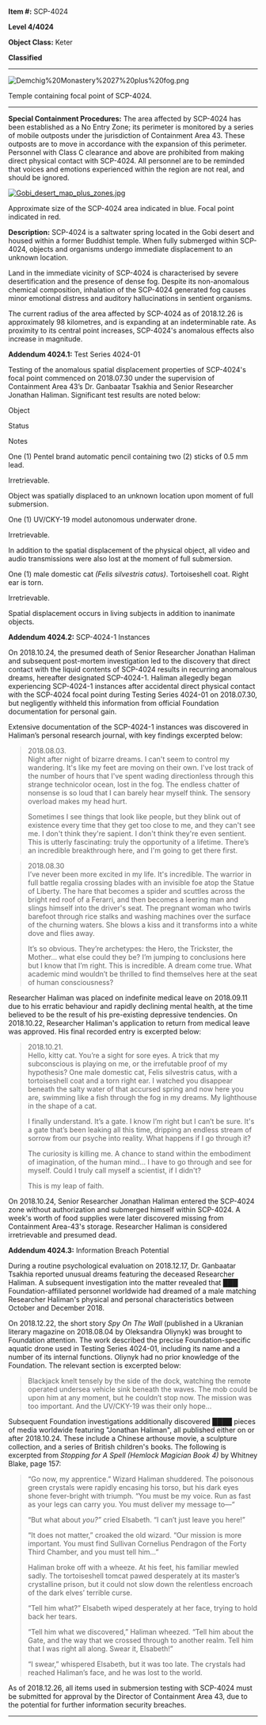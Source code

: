 **Item #:** SCP-4024

**Level 4/4024**

**Object Class:** Keter

**Classified**

* * *

![Demchig%20Monastery%2027%20plus%20fog.png](http://scp-wiki.wdfiles.com/local--files/scp-4024/Demchig%20Monastery%2027%20plus%20fog.png)

Temple containing focal point of SCP-4024.

* * *

**Special Containment Procedures:** The area affected by SCP-4024 has been established as a No Entry Zone; its perimeter is monitored by a series of mobile outposts under the jurisdiction of Containment Area 43. These outposts are to move in accordance with the expansion of this perimeter. Personnel with Class C clearance and above are prohibited from making direct physical contact with SCP-4024. All personnel are to be reminded that voices and emotions experienced within the region are not real, and should be ignored.

[![Gobi_desert_map_plus_zones.jpg](http://scp-wiki.wdfiles.com/local--files/scp-4024/Gobi_desert_map_plus_zones.jpg)](http://scp-wiki.wdfiles.com/local--files/scp-4024/Gobi_desert_map_plus_zones.jpg)

Approximate size of the SCP-4024 area indicated in blue. Focal point indicated in red.

**Description:** SCP-4024 is a saltwater spring located in the Gobi desert and housed within a former Buddhist temple. When fully submerged within SCP-4024, objects and organisms undergo immediate displacement to an unknown location.

Land in the immediate vicinity of SCP-4024 is characterised by severe desertification and the presence of dense fog. Despite its non-anomalous chemical composition, inhalation of the SCP-4024 generated fog causes minor emotional distress and auditory hallucinations in sentient organisms.

The current radius of the area affected by SCP-4024 as of 2018.12.26 is approximately 98 kilometres, and is expanding at an indeterminable rate. As proximity to its central point increases, SCP-4024's anomalous effects also increase in magnitude.

**Addendum 4024.1:** Test Series 4024-01

Testing of the anomalous spatial displacement properties of SCP-4024's focal point commenced on 2018.07.30 under the supervision of Containment Area 43’s Dr. Ganbaatar Tsakhia and Senior Researcher Jonathan Haliman. Significant test results are noted below:

Object

Status

Notes

One (1) Pentel brand automatic pencil containing two (2) sticks of 0.5 mm lead.

Irretrievable.

Object was spatially displaced to an unknown location upon moment of full submersion.

One (1) UV/CKY-19 model autonomous underwater drone.

Irretrievable.

In addition to the spatial displacement of the physical object, all video and audio transmissions were also lost at the moment of full submersion.

One (1) male domestic cat _(Felis silvestris catus)_. Tortoiseshell coat. Right ear is torn.

Irretrievable.

Spatial displacement occurs in living subjects in addition to inanimate objects.

**Addendum 4024.2:** SCP-4024-1 Instances

On 2018.10.24, the presumed death of Senior Researcher Jonathan Haliman and subsequent post-mortem investigation led to the discovery that direct contact with the liquid contents of SCP-4024 results in recurring anomalous dreams, hereafter designated SCP-4024-1. Haliman allegedly began experiencing SCP-4024-1 instances after accidental direct physical contact with the SCP-4024 focal point during Testing Series 4024-01 on 2018.07.30, but negligently withheld this information from official Foundation documentation for personal gain.

Extensive documentation of the SCP-4024-1 instances was discovered in Haliman’s personal research journal, with key findings excerpted below:

> 2018.08.03.  
> Night after night of bizarre dreams. I can't seem to control my wandering. It's like my feet are moving on their own. I've lost track of the number of hours that I've spent wading directionless through this strange technicolor ocean, lost in the fog. The endless chatter of nonsense is so loud that I can barely hear myself think. The sensory overload makes my head hurt.
> 
> Sometimes I see things that look like people, but they blink out of existence every time that they get too close to me, and they can't see me. I don't think they're sapient. I don't think they're even sentient. This is utterly fascinating: truly the opportunity of a lifetime. There’s an incredible breakthrough here, and I'm going to get there first.

> 2018.08.30  
> I’ve never been more excited in my life. It's incredible. The warrior in full battle regalia crossing blades with an invisible foe atop the Statue of Liberty. The hare that becomes a spider and scuttles across the bright red roof of a Ferarri, and then becomes a leering man and slings himself into the driver's seat. The pregnant woman who twirls barefoot through rice stalks and washing machines over the surface of the churning waters. She blows a kiss and it transforms into a white dove and flies away.
> 
> It’s so obvious. They’re archetypes: the Hero, the Trickster, the Mother… what else could they be? I’m jumping to conclusions here but I know that I’m right. This is incredible. A dream come true. What academic mind wouldn’t be thrilled to find themselves here at the seat of human consciousness?

Researcher Haliman was placed on indefinite medical leave on 2018.09.11 due to his erratic behaviour and rapidly declining mental health, at the time believed to be the result of his pre-existing depressive tendencies. On 2018.10.22, Researcher Haliman's application to return from medical leave was approved. His final recorded entry is excerpted below:

> 2018.10.21.  
> Hello, kitty cat. You’re a sight for sore eyes. A trick that my subconscious is playing on me, or the irrefutable proof of my hypothesis? One male domestic cat, Felis silvestris catus, with a tortoiseshell coat and a torn right ear. I watched you disappear beneath the salty water of that accursed spring and now here you are, swimming like a fish through the fog in my dreams. My lighthouse in the shape of a cat.
> 
> I finally understand. It’s a gate. I know I’m right but I can’t be sure. It's a gate that’s been leaking all this time, dripping an endless stream of sorrow from our psyche into reality. What happens if I go through it?
> 
> The curiosity is killing me. A chance to stand within the embodiment of imagination, of the human mind… I have to go through and see for myself. Could I truly call myself a scientist, if I didn't?
> 
> This is my leap of faith.

On 2018.10.24, Senior Researcher Jonathan Haliman entered the SCP-4024 zone without authorization and submerged himself within SCP-4024. A week's worth of food supplies were later discovered missing from Containment Area-43's storage. Researcher Haliman is considered irretrievable and presumed dead.

**Addendum 4024.3:** Information Breach Potential

During a routine psychological evaluation on 2018.12.17, Dr. Ganbaatar Tsakhia reported unusual dreams featuring the deceased Researcher Haliman. A subsequent investigation into the matter revealed that ███ Foundation-affiliated personnel worldwide had dreamed of a male matching Researcher Haliman's physical and personal characteristics between October and December 2018.

On 2018.12.22, the short story _Spy On The Wall_ (published in a Ukranian literary magazine on 2018.08.04 by Oleksandra Oliynyk) was brought to Foundation attention. The work described the precise Foundation-specific aquatic drone used in Testing Series 4024-01, including its name and a number of its internal functions. Oliynyk had no prior knowledge of the Foundation. The relevant section is excerpted below:

> Blackjack knelt tensely by the side of the dock, watching the remote operated undersea vehicle sink beneath the waves. The mob could be upon him at any moment, but he couldn’t stop now. The mission was too important. And the UV/CKY-19 was their only hope…

Subsequent Foundation investigations additionally discovered ████ pieces of media worldwide featuring "Jonathan Haliman", all published either on or after 2018.10.24. These include a Chinese arthouse movie, a sculpture collection, and a series of British children's books. The following is excerpted from _Stopping for A Spell (Hemlock Magician Book 4)_ by Whitney Blake, page 157:

> “Go now, my apprentice.” Wizard Haliman shuddered. The poisonous green crystals were rapidly encasing his torso, but his dark eyes shone fever-bright with triumph. “You must be my voice. Run as fast as your legs can carry you. You must deliver my message to—“
> 
> “But what about _you?”_ cried Elsabeth. “I can’t just leave you here!”
> 
> “It does not matter,” croaked the old wizard. “Our mission is more important. You must find Sullivan Cornelius Pendragon of the Forty Third Chamber, and you must tell him…”
> 
> Haliman broke off with a wheeze. At his feet, his familiar mewled sadly. The tortoiseshell tomcat pawed desperately at its master’s crystalline prison, but it could not slow down the relentless encroach of the dark elves’ terrible curse.
> 
> “Tell him what?” Elsabeth wiped desperately at her face, trying to hold back her tears.
> 
> “Tell him what we discovered,” Haliman wheezed. “Tell him about the Gate, and the way that we crossed through to another realm. Tell him that I was right all along. Swear it, Elsabeth!”
> 
> “I swear,” whispered Elsabeth, but it was too late. The crystals had reached Haliman’s face, and he was lost to the world.

As of 2018.12.26, all items used in submersion testing with SCP-4024 must be submitted for approval by the Director of Containment Area 43, due to the potential for further information security breaches.

* * *